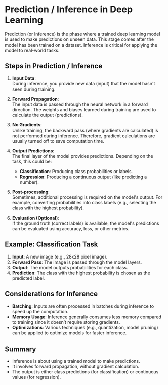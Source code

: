 # Prediction / Inference in Deep Learning

Prediction (or Inference) is the phase where a trained deep learning model is used to make predictions on unseen data. This stage comes after the model has been trained on a dataset. Inference is critical for applying the model to real-world tasks.

## Steps in Prediction / Inference

1. **Input Data**:  
   During inference, you provide new data (input) that the model hasn't seen during training.
   
2. **Forward Propagation**:  
   The input data is passed through the neural network in a forward direction. The weights and biases learned during training are used to calculate the output (predictions).

3. **No Gradients**:  
   Unlike training, the backward pass (where gradients are calculated) is not performed during inference. Therefore, gradient calculations are usually turned off to save computation time.

4. **Output Predictions**:  
   The final layer of the model provides predictions. Depending on the task, this could be:
   - **Classification**: Producing class probabilities or labels.
   - **Regression**: Producing a continuous output (like predicting a number).
   
5. **Post-processing**:  
   Sometimes, additional processing is required on the model's output. For example, converting probabilities into class labels (e.g., selecting the class with the highest probability).

6. **Evaluation (Optional)**:  
   If the ground truth (correct labels) is available, the model's predictions can be evaluated using accuracy, loss, or other metrics.

## Example: Classification Task

1. **Input**: A new image (e.g., 28x28 pixel image).
2. **Forward Pass**: The image is passed through the model layers.
3. **Output**: The model outputs probabilities for each class.
4. **Prediction**: The class with the highest probability is chosen as the predicted label.

## Considerations for Inference

- **Batching**: Inputs are often processed in batches during inference to speed up the computation.
- **Memory Usage**: Inference generally consumes less memory compared to training since it doesn’t require storing gradients.
- **Optimizations**: Various techniques (e.g., quantization, model pruning) can be applied to optimize models for faster inference.

## Summary

- Inference is about using a trained model to make predictions.
- It involves forward propagation, without gradient calculation.
- The output is either class predictions (for classification) or continuous values (for regression).

